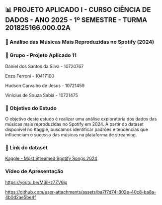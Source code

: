 ## 📊 PROJETO APLICADO I - CURSO CIÊNCIA DE DADOS - ANO 2025 - 1º SEMESTRE - TURMA 201825166.000.02A

### 🎵 Análise das Músicas Mais Reproduzidas no Spotify (2024)

### 👥 Grupo - Projeto Aplicado 11

Daniel dos Santos da Silva - 10720767

Enzo Ferroni - 10417100

Hudson Carvalho de Jesus - 10721459

Vinícius de Souza Sabiá - 10721475

### 📌 Objetivo do Estudo

O objetivo deste estudo é realizar uma análise exploratória dos dados das músicas mais reproduzidas no Spotify em 2024. A partir do dataset disponível no Kaggle, buscamos identificar padrões e tendências que influenciam o sucesso das músicas na plataforma de streaming.

### 🔗 Link do dataset

[Kaggle - Most Streamed Spotify Songs 2024](https://www.kaggle.com/datasets/nelgiriyewithana/most-streamed-spotify-songs-2024)

### Vídeo de Apresentação

https://youtu.be/M3iHz7ZV6ig

https://github.com/user-attachments/assets/ba7f7d74-802e-40c8-ba8a-4b0d2ae5be4f


